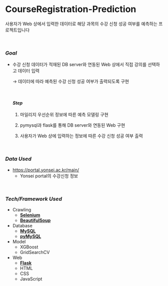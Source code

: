 # CourseRegistration-Prediction

사용자가 Web 상에서 입력한 데이터로 해당 과목의 수강 신청 성공 여부를 예측하는 프로젝트입니다

<br>

### *Goal*

- 수강 신청 데이터가 적재된 DB server와 연동된 Web 상에서 직접 강의를 선택하고 데이터 입력

  → 데이터에 따라 예측된 수강 신청 성공 여부가 출력되도록 구현

  <br>
  
  #### *Step*
  
  1. 마일리지 우선순위 정보에 따른 예측 모델링 구현
  
   	2. pymysql과 flask를 통해 DB server와 연동된 Web 구현
   	3. 사용자가 Web 상에 입력하는 정보에 따른 수강 신청 성공 여부 출력

<br>

### *Data Used*

- https://portal.yonsei.ac.kr/main/
  - Yonsei portal의 수강신청 정보

<br>

### *Tech/Framework Used*

- Crawling
  - <u>**Selenium**</u>
  - <u>**BeautifulSoup**</u>
- Database
  - <u>**MySQL**</u>
  - <u>**pyMySQL**</u>
- Model
  - XGBoost
  - GridSearchCV
- Web
  - <u>**Flask**</u>
  - HTML
  - CSS
  - JavaScript
